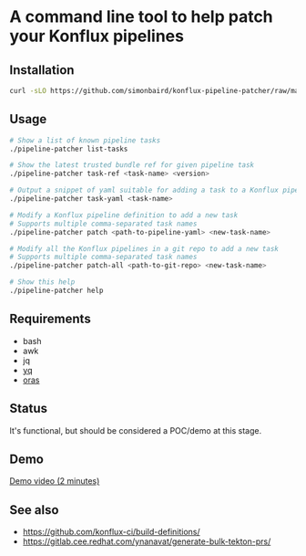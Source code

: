 
# A command line tool to help patch your Konflux pipelines

## Installation

```bash
curl -sLO https://github.com/simonbaird/konflux-pipeline-patcher/raw/main/pipeline-patcher && chmod a+x ./pipeline-patcher
```

## Usage

```bash
# Show a list of known pipeline tasks
./pipeline-patcher list-tasks

# Show the latest trusted bundle ref for given pipeline task
./pipeline-patcher task-ref <task-name> <version>

# Output a snippet of yaml suitable for adding a task to a Konflux pipeline
./pipeline-patcher task-yaml <task-name>

# Modify a Konflux pipeline definition to add a new task
# Supports multiple comma-separated task names
./pipeline-patcher patch <path-to-pipeline-yaml> <new-task-name>

# Modify all the Konflux pipelines in a git repo to add a new task
# Supports multiple comma-separated task names
./pipeline-patcher patch-all <path-to-git-repo> <new-task-name>

# Show this help
./pipeline-patcher help
```

## Requirements

* bash
* awk
* jq
* [yq](https://github.com/mikefarah/yq/releases/latest)
* [oras](https://github.com/oras-project/oras/releases/latest)

## Status

It's functional, but should be considered a POC/demo at this stage.

## Demo

[Demo video (2 minutes)](https://drive.google.com/file/d/1O0dmI9ZiDwMq2JjtxFfM657AUf341pc-/view?usp=sharing)

## See also

* <https://github.com/konflux-ci/build-definitions/>
* <https://gitlab.cee.redhat.com/ynanavat/generate-bulk-tekton-prs/>
